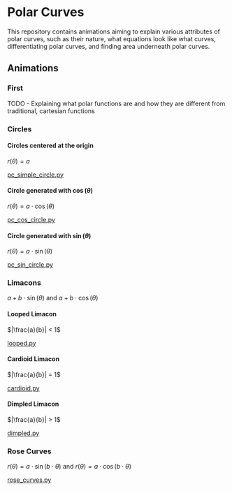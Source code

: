# Polar Curves

This repository contains animations aiming to explain various attributes of polar curves, such as their nature, what equations look like what curves, differentiating polar curves, and finding area underneath polar curves.

## Animations

### First

TODO - Explaining what polar functions are and how they are different from traditional, cartesian functions

### Circles

#### Circles centered at the origin

$r(\theta) = a$

[pc_simple_circle.py](./pc_simple_circle.py)

#### Circle generated with $\cos(\theta)$

$r(\theta) = a \cdot \cos(\theta)$

[pc_cos_circle.py](./pc_cos_circle.py)

#### Circle generated with $\sin(\theta)$

$r(\theta) = a \cdot \sin(\theta)$

[pc_sin_circle.py](./pc_sin_circle.py)

### Limacons

$a + b \cdot \sin(\theta)$ and $a + b \cdot \cos(\theta)$

#### Looped Limacon

$|\frac{a}{b}| < 1$

[looped.py](./looped.py)

#### Cardioid Limacon

$|\frac{a}{b}| = 1$

[cardioid.py](./cardioid.py)

#### Dimpled Limacon

$|\frac{a}{b}| > 1$

[dimpled.py](./dimpled.py)

### Rose Curves

$r(\theta) = a \cdot \sin(b \cdot \theta)$ and $r(\theta) = a \cdot \cos(b \cdot \theta)$

[rose_curves.py](./rose_curves.py)